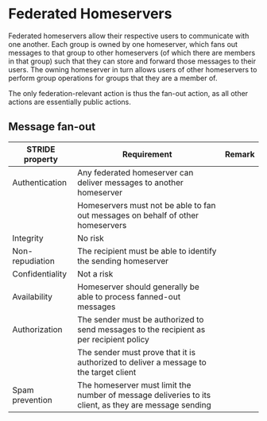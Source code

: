 # Federated Homeservers

Federated homeservers allow their respective users to communicate with one
another. Each group is owned by one homeserver, which fans out messages to that
group to other homeservers (of which there are members in that group) such that
they can store and forward those messages to their users. The owning homeserver
in turn allows users of other homeservers to perform group operations for groups
that they are a member of.

The only federation-relevant action is thus the fan-out action, as all other
actions are essentially public actions.

## Message fan-out

| STRIDE property | Requirement                                                                                           | Remark |
| --------------- | ----------------------------------------------------------------------------------------------------- | ------ |
| Authentication  | Any federated homeserver can deliver messages to another homeserver                                   |        |
|                 | Homeservers must not be able to fan out messages on behalf of other homeservers                       |        |
| Integrity       | No risk                                                                                               |        |
| Non-repudiation | The recipient must be able to identify the sending homeserver                                         |        |
| Confidentiality | Not a risk                                                                                            |        |
| Availability    | Homeserver should generally be able to process fanned-out messages                                    |        |
| Authorization   | The sender must be authorized to send messages to the recipient as per recipient policy               |        |
|                 | The sender must prove that it is authorized to deliver a message to the target client                 |        |
| Spam prevention | The homeserver must limit the number of message deliveries to its client, as they are message sending |        |